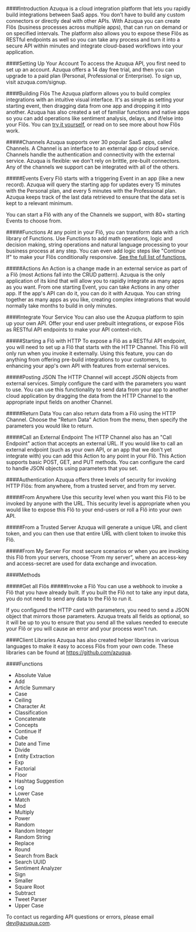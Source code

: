 ####Introduction
Azuqua is a cloud integration platform that lets you rapidly build integrations between SaaS apps. You don’t have to build any custom connectors or directly deal with other APIs. With Azuqua you can create Flõs (business processes across multiple apps), that can run on demand or on specified intervals. The platform also allows you to expose these Flõs as RESTful endpoints as well so you can take any process and turn it into a secure API within minutes and integrate cloud-based workflows into your application. 

####Setting Up Your Account
To access the Azuqua API, you first need to set up an account. Azuqua offers a 14 day free trial, and then you can upgrade to a paid plan (Personal, Professional or Enterprise). To sign up, visit azuqua.com/signup.

####Building Flõs
The Azuqua platform allows you to build complex integrations with an intuitive visual interface. It's as simple as setting your starting event, then dragging data from one app and dropping it into another. Azuqua has also created a set of familiar functions and native apps so you can add operations like sentiment analysis, delays, and if/else into your Flõs. You can [try it yourself](), or read on to see more about how Flõs work. 

<!--GIF?-->

#####Channels
Azuqua supports over 30 popular SaaS apps, called Channels. A Channel is an interface to an external app or cloud service. Channels handle the authentication and connectivity with the external service. Azuqua is flexible: we don't rely on brittle, pre-built connectors. Any of the channels we support can be integrated with all of the others.

#####Events
Every Flõ starts with a triggering Event in an app (like a new record). Azuqua will query the starting app for updates every 15 minutes with the Personal plan, and every 5 minutes with the Professional plan. Azuqua keeps track of the last data retrieved to ensure that the data set is kept to a relevant minimum.

You can start a Flõ with any of the Channels we support, with 80+ starting Events to choose from.

#####Functions
At any point in your Flõ, you can transform data with a rich library of Functions. Use Functions to add math operations, logic and decision making, string operations and natural language processing to your business process at any step. You can even add logic steps like "Continue If" to make your Flõs conditionally responsive. [See the full list of functions.]()

#####Actions
An Action is a change made in an external service as part of a Flõ (most Actions fall into the CRUD pattern). Azuqua is the only application of its kind that will allow you to rapidly integrate as many apps as you want. From one starting Event, you can take Actions in any other app. If the app's API can do it, you can do it with Azuqua. You can string together as many apps as you like, creating complex integrations that would normally take months to build in only minutes. 

####Integrate Your Service
You can also use the Azuqua platform to spin up your own API. Offer your end user prebuilt integrations, or expose Flõs as RESTful API endpoints to make your API context-rich.

#####Starting a Flõ with HTTP
To expose a Flõ as a RESTful API endpoint, you will need to set up a Flõ that starts with the HTTP Channel. This Flõ will only run when you invoke it externally. Using this feature, you can do anything from offering pre-build integrations to your customers, to enhancing your app's own API with features from external services. 

#####Posting JSON
The HTTP Channel will accept JSON objects from external services. Simply configure the card with the parameters you want to use. You can use this functionality to send data from your app to another cloud application by dragging the data from the HTTP Channel to the appropriate input fields on another Channel.

#####Return Data
You can also return data from a Flõ using the HTTP Channel. Choose the "Return Data" Action from the menu, then specify the parameters you would like to return.

#####Call an External Endpoint
The HTTP Channel also has an "Call Endpoint" action that accepts an external URL. If you would like to call an external endpoint (such as your own API, or an app that we don't yet integrate with) you can add this Action to any point in your Flõ. This Action supports basic POST, GET, and PUT methods. You can configure the card to handle JSON objects using parameters that you set.


####Authentication
Azuqua offers three levels of security for invoking HTTP Flõs: from anywhere, from a trusted server, and from my server.

#####From Anywhere
Use this security level when you want this Flõ to be invoked by anyone with the URL. This security level is appropriate when you would like to expose this Flõ to your end-users or roll a Flõ into your own API.

#####From a Trusted Server
Azuqua will generate a unique URL and client token, and you can then use that entire URL with client token to invoke this Flõ.

#####From My Server
For most secure scenarios or when you are invoking this Flõ from your servers, choose “From my server”, where an access-key and access-secret are used for data exchange and invocation.


####Methods

#####Get all Flõs
#####Invoke a Flõ
You can use a webhook to invoke a Flõ that you have already built. If you built the Flõ not to take any input data, you do not need to send any data to the Flõ to run it. 

If you configured the HTTP card with parameters, you need to send a JSON object that mirrors those parameters. Azuqua treats all fields as optional, so it will be up to you to ensure that you send all the values needed to execute your Flõ or you will cause an error and your process won't run.

####Client Libraries
Azuqua has also created helper libraries in various languages to make it easy to access Flõs from your own code. These libraries can be found at https://github.com/azuqua.


####Functions 

* Absolute Value
* Add
* Article Summary
* Case
* Ceiling
* Character At
* Classification
* Concatenate
* Concepts
* Continue If
* Cube
* Date and Time
* Divide
* Entity Extraction
* Exp
* Factorial
* Floor
* Hashtag Suggestion
* Log
* Lower Case
* Match
* Mod
* Multiply
* Power
* Random
* Random Integer
* Random String
* Replace
* Round
* Search from Back
* Search UUID
* Sentiment Analyzer
* Sign
* Smaller
* Square Root
* Subtract
* Tweet Parser
* Upper Case

To contact us regarding API questions or errors, please email dev@azuqua.com.